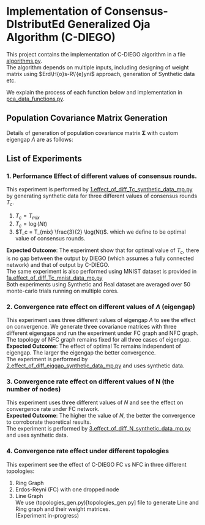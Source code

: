 # Implementation of Consensus-DIstributEd Generalized Oja Algorithm (C-DIEGO)
This project contains the implementation of C-DIEGO algorithm in a file [algorithms.py](https://github.com/intarian/CDIEGO/blob/main/algorithms.py).  
The algorithm depends on multiple inputs, including designing of weight matrix using $Erd\H{o}s-R\'{e}yni$ approach, generation of Synthetic data etc.  

We explain the process of each function below and implementation in [pca_data_functions.py](https://github.com/intarian/CDIEGO/blob/main/pca_data_functions.py).  

## Population Covariance Matrix Generation 
Details of generation of population covariance matrix $\mathbf{\Sigma}$ with custom eigengap $\Lambda$ are as follows:  




## List of Experiments
### 1. Performance Effect of different values of consensus rounds.
This experiment is performed by [1.effect_of_diff_Tc_synthetic_data_mp.py](1.effect_of_diff_Tc_synthetic_data_mp.py) by generating synthetic data 
for three different values of consensus rounds $T_c$.  
1. $T_c = T_{mix}$
2. $T_c = \log(Nt)$
3. $T_c = T_{mix} \frac{3}{2} \log(Nt)$. which we define to be optimal value of consensus rounds.  

**Expected Outcome**: The experiment show that for optimal value of $T_c$, there is no gap between the output by DIEGO (which assumes a fully connected network) and 
that of output by C-DIEGO.  
The same experiment is also performed using MNIST dataset is provided in [1a.effect_of_diff_Tc_mnist_data_mp.py](1a.effect_of_diff_Tc_mnist_data_mp.py)  
Both experiments using Synthetic and Real dataset are averaged over 50 monte-carlo trials running on multiple cores.  

### 2. Convergence rate effect on different values of $\Lambda$ (eigengap)
This experiment uses three different values of eigengap $\Lambda$ to see the effect on convergence.
We generate three covariance matrices with three different eigengaps and run the
experiment under FC graph and NFC graph. The topology of NFC graph remains fixed for all three cases of eigengap.  
**Expected Outcome**: The effect of optimal Tc remains independent of eigengap. The larger the eigengap the better convergence.  
The experiment is performed by [2.effect_of_diff_eiggap_synthetic_data_mp.py](2.effect_of_diff_eiggap_synthetic_data_mp.py) and uses synthetic data.

### 3. Convergence rate effect on different values of N (the number of nodes)
This experiment uses three different values of $N$ and see the effect on convergence rate under FC network.  
**Expected Outcome**: The higher the value of $N$, the better the convergence to corroborate theoretical results.  
The experiment is performed by [3.effect_of_diff_N_synthetic_data_mp.py](3.effect_of_diff_N_synthetic_data_mp.py) and uses synthetic data.

### 4. Convergence rate effect under different topologies
This experiment see the effect of C-DIEGO FC vs NFC in three different topologies:
1. Ring Graph
2. Erdos-Reyni (FC) with one dropped node
3. Line Graph  
We use (topologies_gen.py)[topologies_gen.py] file to generate Line and Ring graph and their weight matrices.  
   (Experiment in-progress)